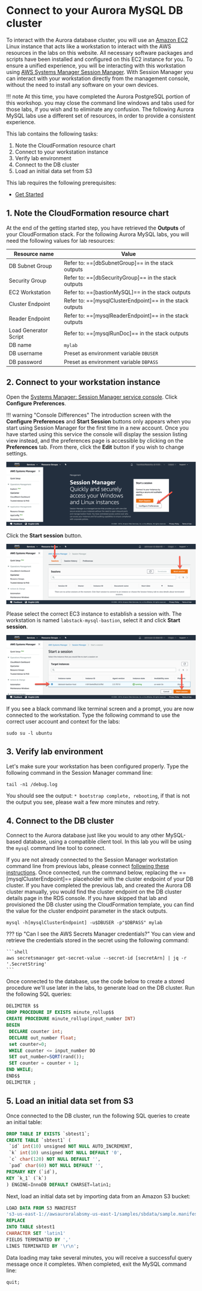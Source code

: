 # Connect to your Aurora MySQL DB cluster

To interact with the Aurora database cluster, you will use an <a href="https://aws.amazon.com/ec2/" target="_blank">Amazon EC2</a> Linux instance that acts like a workstation to interact with the AWS resources in the labs on this website. All necessary software packages and scripts have been installed and configured on this EC2 instance for you. To ensure a unified experience, you will be interacting with this workstation using <a href="https://docs.aws.amazon.com/systems-manager/latest/userguide/session-manager.html" target="_blank">AWS Systems Manager Session Manager</a>. With Session Manager you can interact with your workstation directly from the management console, without the need to install any software on your own devices.

!!! note
    At this time, you have completed the Aurora PostgreSQL portion of this workshop. you may close the command line windows and tabs used for those labs, if you wish and to eliminate any confusion. The following Aurora MySQL labs use a different set of resources, in order to provide a consistent experience.

This lab contains the following tasks:

1. Note the CloudFormation resource chart
2. Connect to your workstation instance
3. Verify lab environment
4. Connect to the DB cluster
5. Load an initial data set from S3

This lab requires the following prerequisites:

* [Get Started](/win/)


## 1. Note the CloudFormation resource chart

At the end of the getting started step, you have retrieved the **Outputs** of your CloudFormation stack. For the following Aurora MySQL labs, you will need the following values for lab resources:

Resource name | Value
--- | ---
DB Subnet Group | Refer to: ==[dbSubnetGroup]== in the stack outputs
Security Group | Refer to: ==[dbSecurityGroup]== in the stack outputs
EC2 Workstation | Refer to: ==[bastionMySQL]== in the stack outputs
Cluster Endpoint | Refer to: ==[mysqlClusterEndpoint]== in the stack outputs
Reader Endpoint	| Refer to: ==[mysqlReaderEndpoint]== in the stack outputs
Load Generator Script | Refer to: ==[mysqlRunDoc]== in the stack outputs
DB name	| `mylab`
DB username	| Preset as environment variable `DBUSER`
DB password	| Preset as environment variable `DBPASS`


## 2. Connect to your workstation instance

Open the <a href="https://eu-west-1.console.aws.amazon.com/systems-manager/session-manager?region=eu-west-1" target="_blank">Systems Manager: Session Manager service console</a>. Click **Configure Preferences**.

!!! warning "Console Differences"
    The introduction screen with the **Configure Preferences** and **Start Session** buttons only appears when you start using Session Manager for the first time in a new account. Once you have started using this service the console will display the session listing view instead, and the preferences page is accessible by clicking on the **Preferences** tab. From there, click the **Edit** button if you wish to change settings.

<span class="image">![Session Manager](1-session-manager.png?raw=true)</span>

Click the **Start session** button.

<span class="image">![Start Session](1-start-session.png?raw=true)</span>

Please select the correct EC3 instance to establish a session with. The workstation is named `labstack-mysql-bastion`, select it and click **Start session**.

<span class="image">![Connect Instance](1-connect-session.png?raw=true)</span>

If you see a black command like terminal screen and a prompt, you are now connected to the workstation. Type the following command to use the correct user account and context for the labs:

```shell
sudo su -l ubuntu
```

## 3. Verify lab environment

Let's make sure your workstation has been configured properly. Type the following command in the Session Manager command line:

```shell
tail -n1 /debug.log
```

You should see the output: `* bootstrap complete, rebooting`, if that is not the output you see, please wait a few more minutes and retry.

## 4. Connect to the DB cluster

Connect to the Aurora database just like you would to any other MySQL-based database, using a compatible client tool. In this lab you will be using the `mysql` command line tool to connect.

If you are not already connected to the Session Manager workstation command line from previous labs, please connect [following these instructions](/prereqs/connect/). Once connected, run the command below, replacing the ==[mysqlClusterEndpoint]== placeholder with the cluster endpoint of your DB cluster. If you have completed the previous lab, and created the Aurora DB cluster manually, you would find the cluster endpoint on the DB cluster details page in the RDS console. If you have skipped that lab and provisioned the DB cluster using the CloudFormation template, you can find the value for the cluster endpoint parameter in the stack outputs.


```shell
mysql -h[mysqlClusterEndpoint] -u$DBUSER -p"$DBPASS" mylab
```

??? tip "Can I see the AWS Secrets Manager credentials?"
    You can view and retrieve the credentials stored in the secret using the following command:

    ```shell
    aws secretsmanager get-secret-value --secret-id [secretArn] | jq -r '.SecretString'
    ```

Once connected to the database, use the code below to create a stored procedure we'll use later in the labs, to generate load on the DB cluster. Run the following SQL queries:

```sql
DELIMITER $$
DROP PROCEDURE IF EXISTS minute_rollup$$
CREATE PROCEDURE minute_rollup(input_number INT)
BEGIN
 DECLARE counter int;
 DECLARE out_number float;
 set counter=0;
 WHILE counter <= input_number DO
 SET out_number=SQRT(rand());
 SET counter = counter + 1;
END WHILE;
END$$
DELIMITER ;
```


## 5. Load an initial data set from S3

Once connected to the DB cluster, run the following SQL queries to create an initial table:

```sql
DROP TABLE IF EXISTS `sbtest1`;
CREATE TABLE `sbtest1` (
 `id` int(10) unsigned NOT NULL AUTO_INCREMENT,
 `k` int(10) unsigned NOT NULL DEFAULT '0',
 `c` char(120) NOT NULL DEFAULT '',
 `pad` char(60) NOT NULL DEFAULT '',
PRIMARY KEY (`id`),
KEY `k_1` (`k`)
) ENGINE=InnoDB DEFAULT CHARSET=latin1;
```

Next, load an initial data set by importing data from an Amazon S3 bucket:

```sql
LOAD DATA FROM S3 MANIFEST
's3-us-east-1://awsauroralabsmy-us-east-1/samples/sbdata/sample.manifest'
REPLACE
INTO TABLE sbtest1
CHARACTER SET 'latin1'
FIELDS TERMINATED BY ','
LINES TERMINATED BY '\r\n';
```

Data loading may take several minutes, you will receive a successful query message once it completes. When completed, exit the MySQL command line:

```sql
quit;
```
